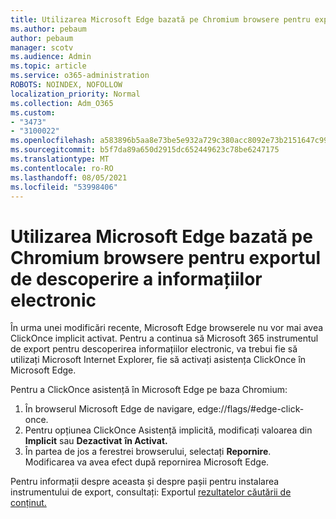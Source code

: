 ```yaml
---
title: Utilizarea Microsoft Edge bazată pe Chromium browsere pentru exportul de descoperire a informațiilor electronic
ms.author: pebaum
author: pebaum
manager: scotv
ms.audience: Admin
ms.topic: article
ms.service: o365-administration
ROBOTS: NOINDEX, NOFOLLOW
localization_priority: Normal
ms.collection: Adm_O365
ms.custom:
- "3473"
- "3100022"
ms.openlocfilehash: a583896b5aa8e73be5e932a729c380acc8092e73b2151647c999f9a7b69669b6
ms.sourcegitcommit: b5f7da89a650d2915dc652449623c78be6247175
ms.translationtype: MT
ms.contentlocale: ro-RO
ms.lasthandoff: 08/05/2021
ms.locfileid: "53998406"
---
```

# <a name="using-microsoft-edge-based-on-chromium-browsers-for-ediscovery-export"></a>Utilizarea Microsoft Edge bazată pe Chromium browsere pentru exportul de descoperire a informațiilor electronic

În urma unei modificări recente, Microsoft Edge browserele nu vor mai avea ClickOnce implicit activat. Pentru a continua să Microsoft 365 instrumentul de export pentru descoperirea informațiilor electronic, va trebui fie să utilizați Microsoft Internet Explorer, fie să activați asistența ClickOnce în Microsoft Edge. 

Pentru a ClickOnce asistență în Microsoft Edge pe baza Chromium: 
1. În browserul Microsoft Edge de navigare, edge://flags/#edge-click-once.
2. Pentru opțiunea ClickOnce Asistență implicită, modificați valoarea din **Implicit** sau **Dezactivat** **în Activat.** 
3. În partea de jos a ferestrei browserului, selectați **Repornire**. <br>
 Modificarea va avea efect după repornirea Microsoft Edge. 

Pentru informații despre aceasta și despre pașii pentru instalarea instrumentului de export, consultați: Exportul [rezultatelor căutării de conținut.](https://docs.microsoft.com/microsoft-365/compliance/export-search-results)